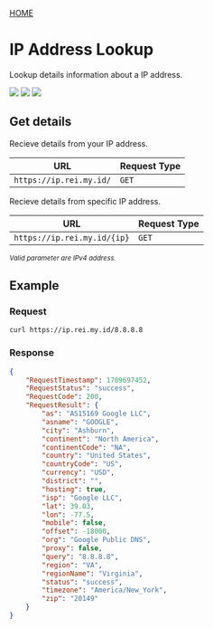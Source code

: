 <a href="https://api.rei.my.id">HOME</a>

# IP Address Lookup

Lookup details information about a IP address.

<img src="https://img.shields.io/badge/SCHEME-HTTPS-a3be8c?style=flat-square"/> <img src="https://img.shields.io/badge/AUTHENTICATION-NONE-ebcb8b?style=flat-square"/> <img src="https://img.shields.io/badge/LIMITATION-50%20200%20OK%20%2F%201min-88C0D0?style=flat-square"/>

## Get details

Recieve details from your IP address.

| URL | Request Type |
| --- | ------------ |
| `https://ip.rei.my.id/` | `GET`

Recieve details from specific IP address.

| URL | Request Type |
| --- | ------------ |
| `https://ip.rei.my.id/{ip}` | `GET`

<small> _Valid parameter are IPv4 address._ </small>

## Example
### Request
```shell
curl https://ip.rei.my.id/8.8.8.8
```
### Response
```json
{
    "RequestTimestamp": 1709697452,
    "RequestStatus": "success",
    "RequestCode": 200,
    "RequestResult": {
        "as": "AS15169 Google LLC",
        "asname": "GOOGLE",
        "city": "Ashburn",
        "continent": "North America",
        "continentCode": "NA",
        "country": "United States",
        "countryCode": "US",
        "currency": "USD",
        "district": "",
        "hosting": true,
        "isp": "Google LLC",
        "lat": 39.03,
        "lon": -77.5,
        "mobile": false,
        "offset": -18000,
        "org": "Google Public DNS",
        "proxy": false,
        "query": "8.8.8.8",
        "region": "VA",
        "regionName": "Virginia",
        "status": "success",
        "timezone": "America/New_York",
        "zip": "20149"
    }
}
```

